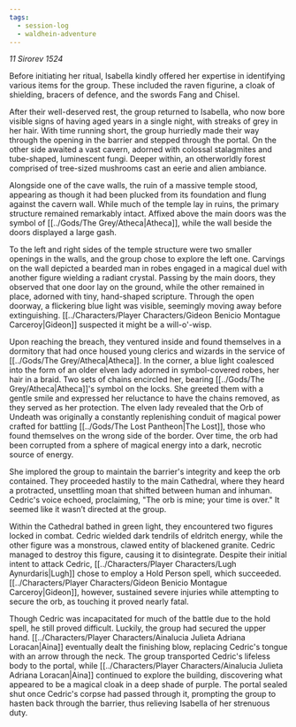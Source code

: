 ```yaml
---
tags:
  - session-log
  - waldhein-adventure
---
```

*11 Sirorev 1524*

Before initiating her ritual, Isabella kindly offered her expertise in identifying various items for the group. These included the raven figurine, a cloak of shielding, bracers of defence, and the swords Fang and Chisel.

After their well-deserved rest, the group returned to Isabella, who now bore visible signs of having aged years in a single night, with streaks of grey in her hair. With time running short, the group hurriedly made their way through the opening in the barrier and stepped through the portal. On the other side awaited a vast cavern, adorned with colossal stalagmites and tube-shaped, luminescent fungi. Deeper within, an otherworldly forest comprised of tree-sized mushrooms cast an eerie and alien ambiance.

Alongside one of the cave walls, the ruin of a massive temple stood, appearing as though it had been plucked from its foundation and flung against the cavern wall. While much of the temple lay in ruins, the primary structure remained remarkably intact. Affixed above the main doors was the symbol of [[../Gods/The Grey/Atheca|Atheca]], while the wall beside the doors displayed a large gash.

To the left and right sides of the temple structure were two smaller openings in the walls, and the group chose to explore the left one. Carvings on the wall depicted a bearded man in robes engaged in a magical duel with another figure wielding a radiant crystal. Passing by the main doors, they observed that one door lay on the ground, while the other remained in place, adorned with tiny, hand-shaped scripture. Through the open doorway, a flickering blue light was visible, seemingly moving away before extinguishing. [[../Characters/Player Characters/Gideon Benicio Montague Carceroy|Gideon]] suspected it might be a will-o'-wisp.

Upon reaching the breach, they ventured inside and found themselves in a dormitory that had once housed young clerics and wizards in the service of [[../Gods/The Grey/Atheca|Atheca]]. In the corner, a blue light coalesced into the form of an older elven lady adorned in symbol-covered robes, her hair in a braid. Two sets of chains encircled her, bearing [[../Gods/The Grey/Atheca|Atheca]]'s symbol on the locks. She greeted them with a gentle smile and expressed her reluctance to have the chains removed, as they served as her protection. The elven lady revealed that the Orb of Undeath was originally a constantly replenishing conduit of magical power crafted for battling [[../Gods/The Lost Pantheon|The Lost]], those who found themselves on the wrong side of the border. Over time, the orb had been corrupted from a sphere of magical energy into a dark, necrotic source of energy.

She implored the group to maintain the barrier's integrity and keep the orb contained. They proceeded hastily to the main Cathedral, where they heard a protracted, unsettling moan that shifted between human and inhuman. Cedric's voice echoed, proclaiming, "The orb is mine; your time is over." It seemed like it wasn’t directed at the group.

Within the Cathedral bathed in green light, they encountered two figures locked in combat. Cedric wielded dark tendrils of eldritch energy, while the other figure was a monstrous, clawed entity of blackened granite. Cedric managed to destroy this figure, causing it to disintegrate. Despite their initial intent to attack Cedric, [[../Characters/Player Characters/Lugh Aynurdaris|Lugh]] chose to employ a Hold Person spell, which succeeded. [[../Characters/Player Characters/Gideon Benicio Montague Carceroy|Gideon]], however, sustained severe injuries while attempting to secure the orb, as touching it proved nearly fatal.

Though Cedric was incapacitated for much of the battle due to the hold spell, he still proved difficult. Luckily, the group had secured the upper hand. [[../Characters/Player Characters/Ainalucia Julieta Adriana Loracan|Aina]] eventually dealt the finishing blow, replacing Cedric's tongue with an arrow through the neck. The group transported Cedric's lifeless body to the portal, while [[../Characters/Player Characters/Ainalucia Julieta Adriana Loracan|Aina]] continued to explore the building, discovering what appeared to be a magical cloak in a deep shade of purple. The portal sealed shut once Cedric's corpse had passed through it, prompting the group to hasten back through the barrier, thus relieving Isabella of her strenuous duty.